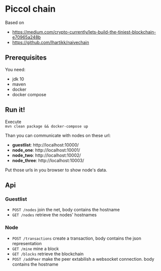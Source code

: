 # Piccol chain

Based on
* https://medium.com/crypto-currently/lets-build-the-tiniest-blockchain-e70965a248b
* https://github.com/lhartikk/naivechain  

## Prerequisites

You need:
* jdk 10
* maven
* docker
* docker compose

## Run it!

Execute  
`mvn clean package && docker-compose up`  

Than you can communicate with nodes on these url:  
* **guestlist**: http://localhost:10000/
* **node_one**: http://localhost:10001/
* **node_two**: http://localhost:10002/
* **node_three**: http://localhost:10003/

Put those urls in you browser to show node's data.

## Api

### Guestlist

* `POST /nodes` join the net, body contains the hostname
* `GET /nodes` retrieve the nodes' hostnames

### Node

* `POST /transactions` create a transaction, body contains the json representation
* `GET /mine` mine a block
* `GET /blocks` retrieve the blockchain
* `POST /addPeer` make the peer extabilish a websocket connection. body contains the hostname
